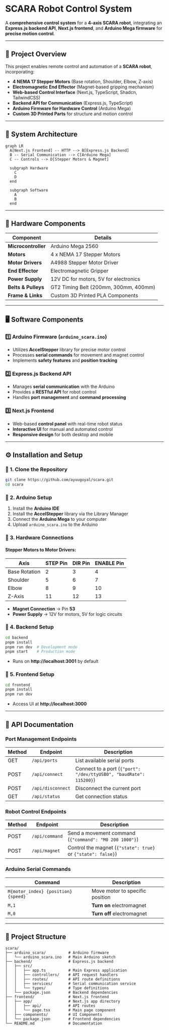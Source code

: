 # SCARA Robot Control System

A **comprehensive control system** for a **4-axis SCARA robot**, integrating an **Express.js backend API**, **Next.js frontend**, and **Arduino Mega firmware** for **precise motion control**.

---

## 🚀 Project Overview

This project enables remote control and automation of a **SCARA robot**, incorporating:

- **4 NEMA 17 Stepper Motors** (Base rotation, Shoulder, Elbow, Z-axis)
- **Electromagnetic End Effector** (Magnet-based gripping mechanism)
- **Web-based Control Interface** (Next.js, TypeScript, Shadcn, TailwindCSS)
- **Backend API for Communication** (Express.js, TypeScript)
- **Arduino Firmware for Hardware Control** (Arduino Mega)
- **Custom 3D Printed Parts** for structure and motion control

---

## 📜 System Architecture

```mermaid
graph LR
  A[Next.js Frontend] -- HTTP --> B[Express.js Backend]
  B -- Serial Communication --> C[Arduino Mega]
  C -- Controls --> D[Stepper Motors & Magnet]

  subgraph Hardware
    C
    D
  end

  subgraph Software
    A
    B
  end
```

---

## 🔩 Hardware Components

| Component           | Details                               |
| ------------------- | ------------------------------------- |
| **Microcontroller** | Arduino Mega 2560                     |
| **Motors**          | 4 x NEMA 17 Stepper Motors            |
| **Motor Drivers**   | A4988 Stepper Motor Driver            |
| **End Effector**    | Electromagnetic Gripper               |
| **Power Supply**    | 12V DC for motors, 5V for electronics |
| **Belts & Pulleys** | GT2 Timing Belt (200mm, 300mm, 400mm) |
| **Frame & Links**   | Custom 3D Printed PLA Components      |

---

## 🖥️ Software Components

### 1️⃣ **Arduino Firmware (`arduino_scara.ino`)**

- Utilizes **AccelStepper** library for precise motor control
- Processes **serial commands** for movement and magnet control
- Implements **safety features** and **position tracking**

### 2️⃣ **Express.js Backend API**

- Manages **serial communication** with the Arduino
- Provides a **RESTful API** for robot control
- Handles **port management** and **command processing**

### 3️⃣ **Next.js Frontend**

- Web-based **control panel** with real-time robot status
- **Interactive UI** for manual and automated control
- **Responsive design** for both desktop and mobile

---

## ⚙️ Installation and Setup

### 🔹 **1. Clone the Repository**

```sh
git clone https://github.com/ayuugoyal/scara.git
cd scara
```

### 🔹 **2. Arduino Setup**

1. Install the **Arduino IDE**
2. Install the **AccelStepper** library via the Library Manager
3. Connect the **Arduino Mega** to your computer
4. Upload `arduino_scara.ino` to the Arduino

### 🔹 **3. Hardware Connections**

#### **Stepper Motors to Motor Drivers:**

| Axis          | STEP Pin | DIR Pin | ENABLE Pin |
| ------------- | -------- | ------- | ---------- |
| Base Rotation | 2        | 3       | 4          |
| Shoulder      | 5        | 6       | 7          |
| Elbow         | 8        | 9       | 10         |
| Z-Axis        | 11       | 12      | 13         |

- **Magnet Connection** → Pin **53**
- **Power Supply** → 12V for motors, 5V for logic circuits

### 🔹 **4. Backend Setup**

```sh
cd backend
pnpm install
pnpm run dev  # Development mode
pnpm start    # Production mode
```

- Runs on **http://localhost:3001** by default

### 🔹 **5. Frontend Setup**

```sh
cd frontend
pnpm install
pnpm run dev
```

- Access UI at **http://localhost:3000**

---

## 📡 API Documentation

### **Port Management Endpoints**

| Method | Endpoint          | Description                                                        |
| ------ | ----------------- | ------------------------------------------------------------------ |
| GET    | `/api/ports`      | List available serial ports                                        |
| POST   | `/api/connect`    | Connect to a port (`{"port": "/dev/ttyUSB0", "baudRate": 115200}`) |
| POST   | `/api/disconnect` | Disconnect the current port                                        |
| GET    | `/api/status`     | Get connection status                                              |

### **Robot Control Endpoints**

| Method | Endpoint       | Description                                                  |
| ------ | -------------- | ------------------------------------------------------------ |
| POST   | `/api/command` | Send a movement command (`{"command": "M0 200 1000"}`)       |
| POST   | `/api/magnet`  | Control the magnet (`{"state": true}` or `{"state": false}`) |

### **Arduino Serial Commands**

| Command                             | Description                     |
| ----------------------------------- | ------------------------------- |
| `M{motor_index} {position} {speed}` | Move motor to specific position |
| `M,1`                               | **Turn on** electromagnet       |
| `M,0`                               | **Turn off** electromagnet      |

---

## 📂 Project Structure

```
scara/
├── arduino_scara/          # Arduino firmware
│   └── arduino_scara.ino   # Main Arduino sketch
├── backend/                # Express.js backend
│   ├── src/
│   │   ├── app.ts          # Main Express application
│   │   ├── controllers/    # API request handlers
│   │   ├── routes/         # API route definitions
│   │   ├── services/       # Serial communication service
│   │   └── types/          # Type definitions
│   └── package.json        # Backend dependencies
├── frontend/               # Next.js frontend
│   ├── app/                # Next.js app directory
│   │   ├── api/            # API routes
│   │   └── page.tsx        # Main page component
│   ├── components/         # UI Components
│   └── package.json        # Frontend dependencies
└── README.md               # Documentation
```
